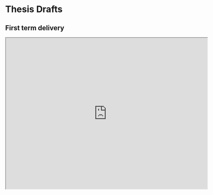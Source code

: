 # **Thesis Drafts**

## First term delivery

<iframe src="https://drive.google.com/file/d/1I9sDdYZO1lWkcFMpgL97-nxUQD5W_dN9/preview" width="640" height="480" allow="autoplay"></iframe>



